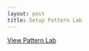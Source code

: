 ```yaml
---
layout: post
title: Setup Pattern Lab
---
```


[View Pattern Lab](http://unibz.github.io/pattern-library/)